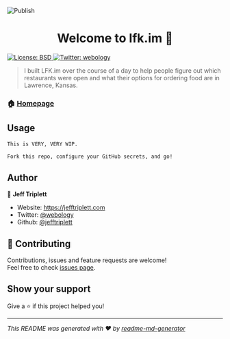![Publish](https://github.com/GregKaleka/socurbside.com/workflows/Publish/badge.svg)

<h1 align="center">Welcome to lfk.im 👋</h1>
<p>
  <a href="#" target="_blank">
    <img alt="License: BSD" src="https://img.shields.io/badge/License-BSD-yellow.svg" />
  </a>
  <a href="https://twitter.com/webology" target="_blank">
    <img alt="Twitter: webology" src="https://img.shields.io/twitter/follow/webology.svg?style=social" />
  </a>
</p>

> I built LFK.im over the course of a day to help people figure out which restaurants were open and what their options for ordering food are in Lawrence, Kansas.

### 🏠 [Homepage](https://lfk.im)

## Usage

```sh
This is VERY, VERY WIP.

Fork this repo, configure your GitHub secrets, and go!
```

## Author

👤 **Jeff Triplett**

* Website: https://jefftriplett.com
* Twitter: [@webology](https://twitter.com/webology)
* Github: [@jefftriplett](https://github.com/jefftriplett)

## 🤝 Contributing

Contributions, issues and feature requests are welcome!<br />Feel free to check [issues page](https://github.com/jefftriplett/lfk.im/issues).

## Show your support

Give a ⭐️ if this project helped you!

***
_This README was generated with ❤️ by [readme-md-generator](https://github.com/kefranabg/readme-md-generator)_
